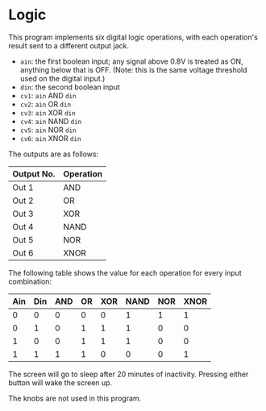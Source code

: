 # Logic

This program implements six digital logic operations, with each
operation's result sent to a different output jack.

- `ain`: the first boolean input; any signal above 0.8V is treated
  as ON, anything below that is OFF. (Note: this is the same voltage
  threshold used on the digital input.)
- `din`: the second boolean input
- `cv1`: `ain` AND `din`
- `cv2`: `ain` OR `din`
- `cv3`: `ain` XOR `din`
- `cv4`: `ain` NAND `din`
- `cv5`: `ain` NOR `din`
- `cv6`: `ain` XNOR `din`

The outputs are as follows:

| Output No. | Operation |
|------------|-----------|
| Out 1      | AND       |
| Out 2      | OR        |
| Out 3      | XOR       |
| Out 4      | NAND      |
| Out 5      | NOR       |
| Out 6      | XNOR      |

The following table shows the value for each operation for every
input combination:

| Ain | Din | AND | OR | XOR | NAND | NOR | XNOR |
|-----|-----|-----|----|-----|------|-----|------|
|  0  |  0  |  0  |  0 |  0  |  1   |  1  |  1   |
|  0  |  1  |  0  |  1 |  1  |  1   |  0  |  0   |
|  1  |  0  |  0  |  1 |  1  |  1   |  0  |  0   |
|  1  |  1  |  1  |  1 |  0  |  0   |  0  |  1   |

The screen will go to sleep after 20 minutes of inactivity. Pressing
either button will wake the screen up.

The knobs are not used in this program.